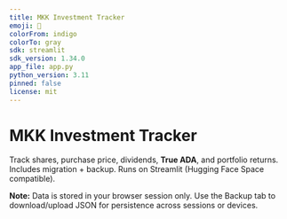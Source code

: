 ```yaml
---
title: MKK Investment Tracker
emoji: 💠
colorFrom: indigo
colorTo: gray
sdk: streamlit
sdk_version: 1.34.0
app_file: app.py
python_version: 3.11
pinned: false
license: mit
---
```


# MKK Investment Tracker

Track shares, purchase price, dividends, **True ADA**, and portfolio returns.  
Includes migration + backup. Runs on Streamlit (Hugging Face Space compatible).

**Note:** Data is stored in your browser session only. Use the Backup tab to download/upload JSON for persistence across sessions or devices.